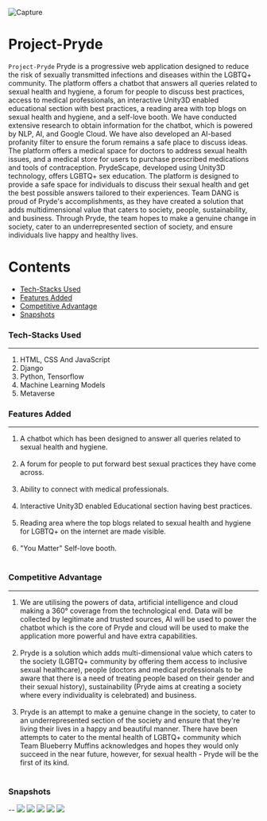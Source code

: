 ![Capture](https://res.cloudinary.com/divr26z8e/image/upload/v1678995024/Screenshot_2023-03-17_at_12.59.41_AM_dbjoeg.png)
# Project-Pryde

`Project-Pryde` Pryde is a progressive web application designed to reduce the risk of sexually transmitted infections and diseases within the LGBTQ+ community. The platform offers a chatbot that answers all queries related to sexual health and hygiene, a forum for people to discuss best practices, access to medical professionals, an interactive Unity3D enabled educational section with best practices, a reading area with top blogs on sexual health and hygiene, and a self-love booth. We have conducted extensive research to obtain information for the chatbot, which is powered by NLP, AI, and Google Cloud. We have also developed an AI-based profanity filter to ensure the forum remains a safe place to discuss ideas. The platform offers a medical space for doctors to address sexual health issues, and a medical store for users to purchase prescribed medications and tools of contraception. PrydeScape, developed using Unity3D technology, offers LGBTQ+ sex education. The platform is designed to provide a safe space for individuals to discuss their sexual health and get the best possible answers tailored to their experiences. Team DANG is proud of Pryde's accomplishments, as they have created a solution that adds multidimensional value that caters to society, people, sustainability, and business. Through Pryde, the team hopes to make a genuine change in society, cater to an underrepresented section of society, and ensure individuals live happy and healthy lives.


Contents
========

 * [Tech-Stacks Used](#Tech-Stacks-Used)
 * [Features Added](#Features-Added)
 * [Competitive Advantage](#Competitive-Advantage)
 * [Snapshots](#Snapshots)


### Tech-Stacks Used
---
<ol>
<li> HTML, CSS And JavaScript
<li>Django 
<br/>
<li>Python, Tensorflow
<br/>
<li>Machine Learning Models
<br/>
<li>Metaverse
</ol>

### Features Added
---
<ol>
<li>A chatbot which has been designed to answer all queries related to sexual health and hygiene. 
</li></br>
<li>A forum for people to put forward best sexual practices they have come across. 
</li></br>
<li>Ability to connect with medical professionals.
</li></br>
<li>Interactive Unity3D enabled Educational section having best practices.
</li></br>
<li>Reading area where the top blogs related to sexual health and hygiene for LGBTQ+ on the internet are made visible. 
</li></br>
<li>"You Matter" Self-love booth. 
</li></br>
</ol>

### Competitive Advantage
---
<ol>
<li>We are utilising the powers of data, artificial intelligence and
cloud making a 360° coverage from the technological end. Data
will be collected by legitimate and trusted sources, AI will be
used to power the chatbot which is the core of Pryde and cloud
will be used to make the application more powerful and have
extra capabilities.  
</li></br>
<li>Pryde is a solution which adds multi-dimensional value which
caters to the society (LGBTQ+ community by offering them access
to inclusive sexual healthcare), people (doctors and medical
professionals to be aware that there is a need of treating
people based on their gender and their sexual history),
sustainability (Pryde aims at creating a society where every
individuality is celebrated) and business. 
</li></br>
<li>Pryde is an attempt to make a genuine change in the society, to
cater to an underrepresented section of the society and ensure
that they're living their lives in a happy and beautiful manner.
There have been attempts to cater to the mental health of LGBTQ+
community which Team Blueberry Muffins acknowledges and hopes
they would only succeed in the near future, however, for sexual
health - Pryde will be the first of its kind.
</li></br>
</ol>

### Snapshots
--
![](https://res.cloudinary.com/divr26z8e/image/upload/v1679001362/Website_Launch_Gradient_With_Laptop_And_Phone_Mockup_Mobile_Video_Instagram_Post_Square_1_w1uzzk.gif)
![](https://res.cloudinary.com/divr26z8e/image/upload/v1682764709/WhatsApp_Image_2023-04-10_at_6.09.18_PM_a5fs0p.jpg)
![](https://res.cloudinary.com/divr26z8e/image/upload/v1682764725/WhatsApp_Image_2023-04-10_at_6.09.16_PM_1_utmjry.jpg)
![](https://res.cloudinary.com/divr26z8e/image/upload/v1682764727/WhatsApp_Image_2023-04-10_at_6.09.17_PM_1_kbvmqs.jpg)
![](https://res.cloudinary.com/divr26z8e/image/upload/v1682764727/WhatsApp_Image_2023-04-10_at_6.09.16_PM_dfeeax.jpg)



